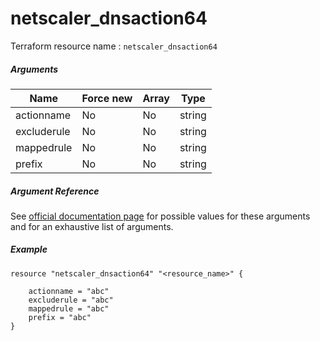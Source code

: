 # netscaler_dnsaction64

Terraform resource name : ```netscaler_dnsaction64```

##### Arguments

| Name | Force new | Array | Type |
|----|----|----|----|
|actionname|No|No|string|
|excluderule|No|No|string|
|mappedrule|No|No|string|
|prefix|No|No|string|

##### Argument Reference

See [official documentation page](https://developer-docs.citrix.com/projects/netscaler-nitro-api/en/11.0/configuration/domain-name-service/dnsaction64/dnsaction64/) for possible values for these arguments and for an exhaustive list of arguments.

##### Example

```
resource "netscaler_dnsaction64" "<resource_name>" {

    actionname = "abc"
    excluderule = "abc"
    mappedrule = "abc"
    prefix = "abc"
}
```

